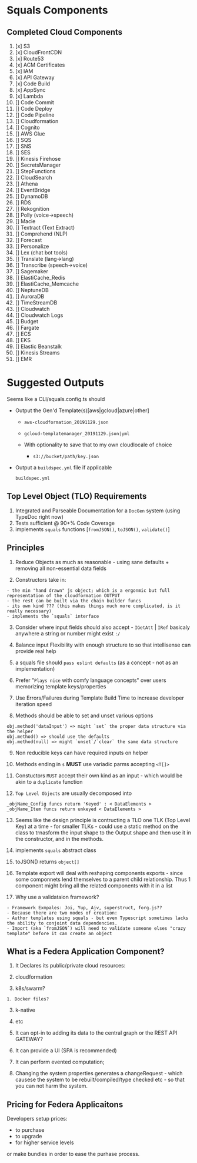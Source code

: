 # Squals Components

## Completed Cloud Components

1. [x] S3
2. [x] CloudFrontCDN
3. [x] Route53
4. [x] ACM Certificates
5. [x] IAM
6. [x] API Gateway
7. [x] Code Build
8. [x] AppSync
9. [x] Lambda
10. [] Code Commit
11. [] Code Deploy
12. [] Code Pipeline
13. [] Cloudformation
14. [] Cognito
15. [] AWS Glue
16. [] SQS
17. [] SNS
18. [] SES
19. [] Kinesis Firehose
20. [] SecretsManager
21. [] StepFunctions
22. [] CloudSearch
23. [] Athena
24. [] EventBridge
25. [] DynamoDB
26. [] RDS
27. [] Rekognition
28. [] Polly (voice->speech)
29. [] Macie
30. [] Textract (Text Extract)
31. [] Comprehend (NLP)
32. [] Forecast
33. [] Personalize
34. [] Lex (chat bot tools)
35. [] Translate (lang->lang)
36. [] Transcribe (speech->voice)
37. [] Sagemaker
38. [] ElastiCache_Redis
39. [] ElastiCache_Memcache
40. [] NeptuneDB
41. [] AuroraDB
42. [] TimeStreamDB
43. [] Cloudwatch
44. [] Cloudwatch Logs
45. [] Budget
46. [] Fargate
47. [] ECS
48. [] EKS
49. [] Elastic Beanstalk
50. [] Kinesis Streams
51. [] EMR

# Suggested Outputs

Seems like a CLI/squals.config.ts should

- Output the Gen'd Template(s)[aws|gcloud|azure|other]

  - `aws-cloudformation_20191129.json`
  - `gcloud-templatemanager_20191129.json|yml`

  - With optionality to save that to my own cloudlocale of choice

    - `s3://bucket/path/key.json`

- Output a `buildspec.yml` file if applicable

  `buildspec.yml`

## Top Level Object (TLO) Requirements

1. Integrated and Parseable Documentation for a `DocGen` system (using TypeDoc right now)
2. Tests sufficient @ 90+% Code Coverage
3. implements `squals` functions [`fromJSON()`, `toJSON()`, `validate()`]

## Principles

1. Reduce Objects as much as reasonable - using sane defaults + removing all non-essential data fields

2. Constructors take in:

  ```
  - the min "hand drawn" js object; which is a ergonmic but full representation of the cloudformation OUTPUT
  - the rest can be built via the chain builder funcs
  - its own kind ??? (this makes things much more complicated, is it really necessary)
  - implements the `squals` interface
  ```

3. Consider where input fields should also accept - `IGetAtt` | `IRef` basicaly anywhere a string or number might exist `:/`

4. Balance input Flexibility with enough structure to so that intellisense can provide real help

5. a squals file should `pass eslint defaults` (as a concept - not as an implementation)

6. Prefer "`Plays nice` with comfy language concepts" over users memorizing template keys/properties

7. Use Errors/Failures during Template Build Time to increase developer iteration speed

8. Methods should be able to set and unset various options

  ```
  obj.method('dataInput') => might `set` the proper data structure via the helper
  obj.method() => should use the defaults
  obj.method(null) => might `unset`/`clear` the same data structure
  ```

9. Non reducible keys can have required inputs on helper

10. Methods ending in `s` **MUST** use variadic parms accepting `<T[]>`

11. Constuctors `MUST` accept their own kind as an input - which would be akin to a `duplicate` function

12. `Top Level Objects` are usually decomposed into

  ```
  _objName_Config funcs return 'Keyed' : < DataElements >
  _objName_Item funcs return unkeyed < DataElements >
  ```

13. Seems like the design principle is contructing a TLO one TLK (Top Level Key) at a time - for smaller TLKs - could use a static method on the class to trnasform the input shape to the Output shape and then use it in the constructor, and in the methods.

14. implements `squals` abstract class

15. toJSON() returns `object[]`

16. Template export will deal with reshaping components exports - since some componnets lend themselves to a parent child relationship. Thus 1 component might bring all the related components with it in a list

17. Why use a validataion framework?

```
- Framework Exmpales: Joi, Yup, Ajv, superstruct, forg.js??
- Because there are two modes of creation:
- Author templates using squals - but even Typescript sometimes lacks the ability to conjoint data dependencies.
- Import (aka `fromJSON`) will need to validate someone elses "crazy template" before it can create an object
```

## What is a Federa Application Component?

1. It Declares its public/private cloud resources:

  1. cloudformation

  2. k8s/swarm?

    1. Docker files?

  3. k-native

  4. etc

2. It can opt-in to adding its data to the central graph or the REST API GATEWAY?

3. It can provide a UI (SPA is recommended)

4. It can perform evented computation;

5. Changing the system properties generates a changeRequest - which causese the system to be rebuilt/compiled/type checked etc - so that you can not harm the system.

## Pricing for Federa Applicaitons

Developers setup prices:

- to purchase
- to upgrade
- for higher service levels

or make bundles in order to ease the purhase process.
